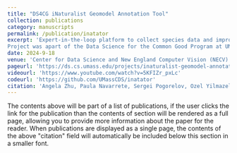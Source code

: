 ```yaml
---
title: "DS4CG iNaturalist Geomodel Annotation Tool"
collection: publications
category: manuscripts
permalink: /publication/inatator
excerpt: 'Expert-in-the-loop platform to collect species data and improve species distribution model accuracy. Developed and deployed a web application that enables experts to annotate species range maps using predictions from the SINR GeoModel- ML-based range prediction model to refine species distributions. \ \
Project was apart of the Data Science for the Common Good Program at UMass Amherst in collaboration with UMass Researchers (Prof. Grant Van Horn and Prof. Subhransu Maji), University of Edinburgh researchers (Prof Oisin Mac Aodha, Christian Lange), eBird engineer (Sam Heinrich) and iNaturalist engineer (Alex Shepard).'
date: 2024-9-18
venue: 'Center for Data Science and New England Computer Vision (NECV) Workshop'
pageurl: 'https://ds.cs.umass.edu/projects/inaturalist-geomodel-annotation-tool'
videourl: 'https://www.youtube.com/watch?v=5KFIZr_pxLc'
codeurl: 'https://github.com/UMassCDS/inatator'
citation: 'Angela Zhu, Paula Navarrete, Sergei Pogorelov, Ozel Yilmazel, Virginia Partridge. (2024). iNaturalist Geomodel Annotation Tool. Center for Data Science at UMass Amherst.'
---
```


The contents above will be part of a list of publications, if the user clicks the link for the publication than the contents of section will be rendered as a full page, allowing you to provide more information about the paper for the reader. When publications are displayed as a single page, the contents of the above "citation" field will automatically be included below this section in a smaller font.